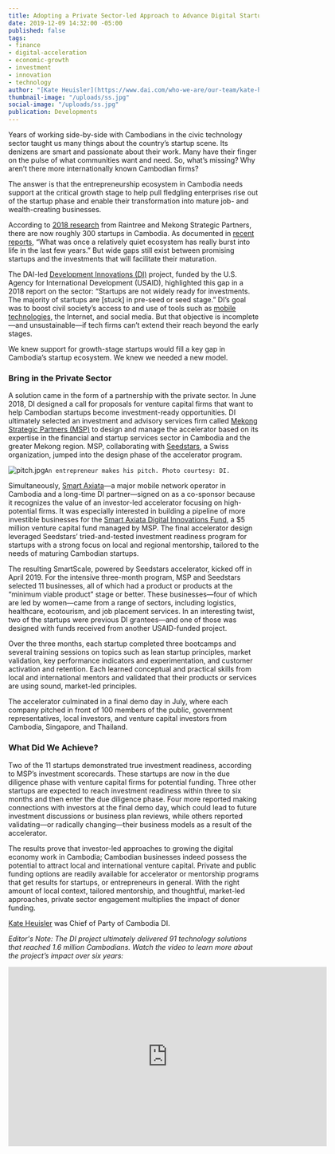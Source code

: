 ```yaml
---
title: Adopting a Private Sector-led Approach to Advance Digital Startups in Cambodia
date: 2019-12-09 14:32:00 -05:00
published: false
tags:
- finance
- digital-acceleration
- economic-growth
- investment
- innovation
- technology
author: "[Kate Heuisler](https://www.dai.com/who-we-are/our-team/kate-heuisler) "
thumbnail-image: "/uploads/ss.jpg"
social-image: "/uploads/ss.jpg"
publication: Developments
---
```


Years of working side-by-side with Cambodians in the civic technology sector taught us many things about the country’s startup scene. Its denizens are smart and passionate about their work. Many have their finger on the pulse of what communities want and need. So, what’s missing? Why aren’t there more internationally known Cambodian firms?

The answer is that the entrepreneurship ecosystem in Cambodia needs support at the critical growth stage to help pull fledgling enterprises rise out of the startup phase and enable their transformation into mature job- and wealth-creating businesses. 





According to [2018 research](https://www.raintreecambodia.com/research) from Raintree and Mekong Strategic Partners, there are now roughly 300 startups in Cambodia. As documented in [recent reports](https://www.khmertimeskh.com/597071/cambodia-launches-its-first-technology-startup-report/), “What was once a relatively quiet ecosystem has really burst into life in the last few years.” But wide gaps still exist between promising startups and the investments that will facilitate their maturation.

The DAI-led [Development Innovations (DI)](https://www.dai.com/our-work/projects/cambodia-development-innovations) project, funded by the U.S. Agency for International Development (USAID), highlighted this gap in a 2018 report on the sector: “Startups are not widely ready for investments. The majority of startups are [stuck] in pre-seed or seed stage.” DI’s goal was to boost civil society’s access to and use of tools such as [mobile technologies](https://www.forbes.com/sites/joshuawilwohl/2016/02/14/new-app-to-help-cambodians-track-complaints-made-with-local-govt/#589cafd3156f), the Internet, and social media. But that objective is incomplete—and unsustainable—if tech firms can’t extend their reach beyond the early stages.

We knew support for growth-stage startups would fill a key gap in Cambodia’s startup ecosystem. We knew we needed a new model. 

### Bring in the Private Sector

A solution came in the form of a partnership with the private sector. In June 2018, DI designed a call for proposals for venture capital firms that want to help Cambodian startups become investment-ready opportunities. DI ultimately selected an investment and advisory services firm called [Mekong Strategic Partners (MSP)](http://www.mekongstrategic.com/) to design and manage the accelerator based on its expertise in the financial and startup services sector in Cambodia and the greater Mekong region. MSP, collaborating with [Seedstars](https://www.seedstars.com/), a Swiss organization, jumped into the design phase of the accelerator program.

![pitch.jpg](/uploads/pitch.jpg)`An entrepreneur makes his pitch. Photo courtesy: DI.`

Simultaneously, [Smart Axiata](https://www.smart.com.kh/)—a major mobile network operator in Cambodia and a long-time DI partner—signed on as a co-sponsor because it recognizes the value of an investor-led accelerator focusing on high-potential firms. It was especially interested in building a pipeline of more investible businesses for the [Smart Axiata Digital Innovations Fund](https://sadif.com.kh/), a $5 million venture capital fund managed by MSP. The final accelerator design leveraged Seedstars’ tried-and-tested investment readiness program for startups with a strong focus on local and regional mentorship, tailored to the needs of maturing Cambodian startups.

The resulting SmartScale, powered by Seedstars accelerator, kicked off in April 2019. For the intensive three-month program, MSP and Seedstars selected 11 businesses, all of which had a product or products at the “minimum viable product” stage or better. These businesses—four of which are led by women—came from a range of sectors, including logistics, healthcare, ecotourism, and job placement services. In an interesting twist, two of the startups were previous DI grantees—and one of those was designed with funds received from another USAID-funded project. 

Over the three months, each startup completed three bootcamps and several training sessions on topics such as lean startup principles, market validation, key performance indicators and experimentation, and customer activation and retention. Each learned conceptual and practical skills from local and international mentors and validated that their products or services are using sound, market-led principles. 

The accelerator culminated in a final demo day in July, where each company pitched in front of 100 members of the public, government representatives, local investors, and venture capital investors from Cambodia, Singapore, and Thailand. 

### What Did We Achieve?

Two of the 11 startups demonstrated true investment readiness, according to MSP’s investment scorecards. These startups are now in the due diligence phase with venture capital firms for potential funding. Three other startups are expected to reach investment readiness within three to six months and then enter the due diligence phase. Four more reported making connections with investors at the final demo day, which could lead to future investment discussions or business plan reviews, while others reported validating—or radically changing—their business models as a result of the accelerator. 

The results prove that investor-led approaches to growing the digital economy work in Cambodia; Cambodian businesses indeed possess the potential to attract local and international venture capital. Private and public funding options are readily available for accelerator or mentorship programs that get results for startups, or entrepreneurs in general. With the right amount of local context, tailored mentorship, and thoughtful, market-led approaches, private sector engagement multiplies the impact of donor funding. 

[Kate Heuisler](https://www.dai.com/who-we-are/our-team/kate-heuisler) was Chief of Party of Cambodia DI.

*Editor's Note: The DI project ultimately delivered 91 technology solutions that reached 1.6 million Cambodians. Watch the video to learn more about the project’s impact over six years:*
<iframe src="https://player.vimeo.com/video/375672295" width="640" height="360" frameborder="0" allow="autoplay; fullscreen" allowfullscreen></iframe>